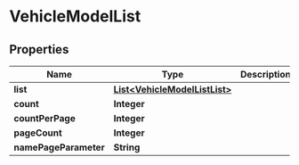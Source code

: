 # VehicleModelList

## Properties
Name | Type | Description | Notes
------------ | ------------- | ------------- | -------------
**list** | [**List&lt;VehicleModelListList&gt;**](VehicleModelListList.md) |  |  [optional]
**count** | **Integer** |  |  [optional]
**countPerPage** | **Integer** |  |  [optional]
**pageCount** | **Integer** |  |  [optional]
**namePageParameter** | **String** |  |  [optional]
